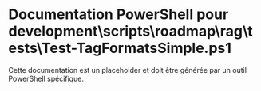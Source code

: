# Documentation PowerShell pour development\scripts\roadmap\rag\tests\Test-TagFormatsSimple.ps1

Cette documentation est un placeholder et doit être générée par un outil PowerShell spécifique.
